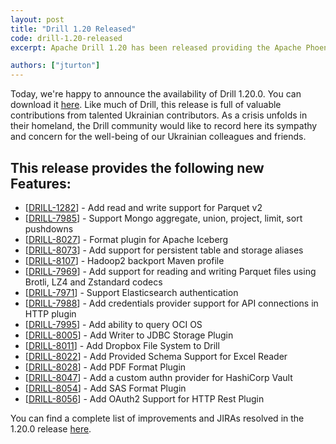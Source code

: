 ```yaml
---
layout: post
title: "Drill 1.20 Released"
code: drill-1.20-released
excerpt: Apache Drill 1.20 has been released providing the Apache Phoenix storage plugin with impersonation support, the Apache Iceberg format plugin, expanded push down support for MongoDB, persistent table and storage aliases, a release for Hadoop 2 environments, write support in the JDBC storage plugin, SAS and PDF format plugins, pagination and OAuth support in the HTTP storage plugin, a HashiCorp Vault authentication and credential storage providers and read/write support for all compression codecs and both format versions of Parquet.

authors: ["jturton"]
---
```


Today, we're happy to announce the availability of Drill 1.20.0. You can download it [here](https://drill.apache.org/download/). Like much of Drill, this release is full of valuable contributions from talented Ukrainian contributors. As a crisis unfolds in their homeland, the Drill community would like to record here its sympathy and concern for the well-being of our Ukrainian colleagues and friends.

## This release provides the following new Features:

* [[DRILL-1282](https://issues.apache.org/jira/browse/DRILL-1282)] - Add read and write support for Parquet v2
* [[DRILL-7985](https://issues.apache.org/jira/browse/DRILL-7985)] - Support Mongo aggregate, union, project, limit, sort pushdowns
* [[DRILL-8027](https://issues.apache.org/jira/browse/DRILL-8027)] - Format plugin for Apache Iceberg
* [[DRILL-8073](https://issues.apache.org/jira/browse/DRILL-8073)] - Add support for persistent table and storage aliases
* [[DRILL-8107](https://issues.apache.org/jira/browse/DRILL-8107)] - Hadoop2 backport Maven profile
* [[DRILL-7969](https://issues.apache.org/jira/browse/DRILL-7969)] - Add support for reading and writing Parquet files using Brotli, LZ4 and Zstandard codecs
* [[DRILL-7971](https://issues.apache.org/jira/browse/DRILL-7971)] - Support Elasticsearch authentication
* [[DRILL-7988](https://issues.apache.org/jira/browse/DRILL-7988)] - Add credentials provider support for API connections in HTTP plugin
* [[DRILL-7995](https://issues.apache.org/jira/browse/DRILL-7995)] - Add ability to query OCI OS
* [[DRILL-8005](https://issues.apache.org/jira/browse/DRILL-8005)] - Add Writer to JDBC Storage Plugin 
* [[DRILL-8011](https://issues.apache.org/jira/browse/DRILL-8011)] - Add Dropbox File System to Drill
* [[DRILL-8022](https://issues.apache.org/jira/browse/DRILL-8022)] - Add Provided Schema Support for Excel Reader
* [[DRILL-8028](https://issues.apache.org/jira/browse/DRILL-8028)] - Add PDF Format Plugin
* [[DRILL-8047](https://issues.apache.org/jira/browse/DRILL-8047)] - Add a custom authn provider for HashiCorp Vault
* [[DRILL-8054](https://issues.apache.org/jira/browse/DRILL-8054)] - Add SAS Format Plugin
* [[DRILL-8056](https://issues.apache.org/jira/browse/DRILL-8056)] - Add OAuth2 Support for HTTP Rest Plugin
 
You can find a complete list of improvements and JIRAs resolved in the 1.20.0 release [here]({{site.baseurl}}/docs/apache-drill-1-20-0-release-notes/).

